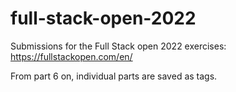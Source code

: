 # full-stack-open-2022

Submissions for the Full Stack open 2022 exercises: https://fullstackopen.com/en/

From part 6 on, individual parts are saved as tags.
